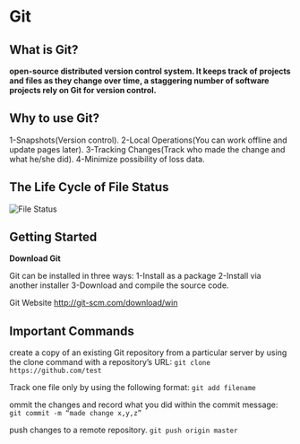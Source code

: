 # Git

## What is Git?
**open-source distributed version control system. It keeps track of projects and files as they change over time, a staggering number of software projects rely on Git for version control.**


## Why to use Git?
1-Snapshots(Version control).
2-Local Operations(You can work offline and update pages later).
3-Tracking Changes(Track who made the change and what he/she did).
4-Minimize possibility of loss data.

## The Life Cycle of File Status

![File Status](https://blog.udemy.com/wp-content/uploads/2015/08/image006.png)

## Getting Started
**Download Git**

Git can be installed in three ways:
1-Install as a package
2-Install via another installer
3-Download and compile the source code.

Git Website
http://git-scm.com/download/win


## Important Commands

create a copy of an existing Git repository from a particular server by using the clone command with a repository’s URL:
```git clone https://github.com/test```

Track one file only by using the following format:
```git add filename```

ommit the changes and record what you did within the commit message:
```git commit -m “made change x,y,z”```

push changes to a remote repository.
```git push origin master```
